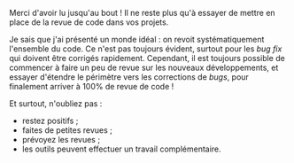 Merci d'avoir lu jusqu'au bout ! Il ne reste plus qu'à essayer de mettre en place de la revue de code dans vos projets. 

Je sais que j'ai présenté un monde idéal : on revoit systématiquement l'ensemble du code. Ce n'est pas toujours évident, surtout pour les *bug fix* qui doivent être corrigés rapidement. Cependant, il est toujours possible de commencer à faire un peu de revue sur les nouveaux développements, et essayer d'étendre le périmètre vers les corrections de *bugs*, pour finalement arriver à 100% de revue de code ! 

Et surtout, n'oubliez pas :

- restez positifs ;
- faites de petites revues ;
- prévoyez les revues ;
- les outils peuvent effectuer un travail complémentaire.